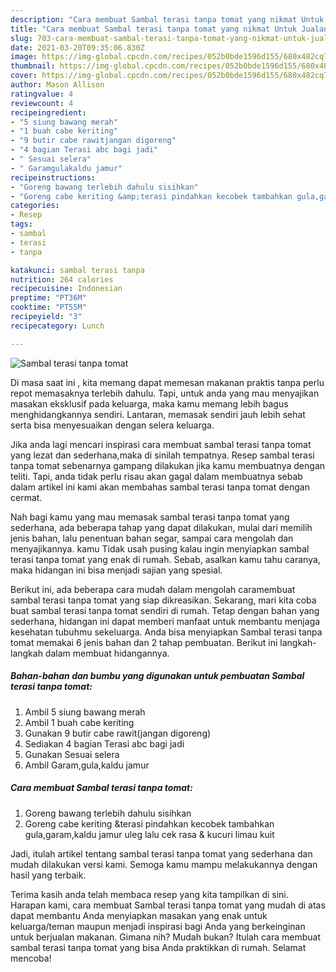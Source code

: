 ```yaml
---
description: "Cara membuat Sambal terasi tanpa tomat yang nikmat Untuk Jualan"
title: "Cara membuat Sambal terasi tanpa tomat yang nikmat Untuk Jualan"
slug: 703-cara-membuat-sambal-terasi-tanpa-tomat-yang-nikmat-untuk-jualan
date: 2021-03-20T09:35:06.830Z
image: https://img-global.cpcdn.com/recipes/052b0bde1596d155/680x482cq70/sambal-terasi-tanpa-tomat-foto-resep-utama.jpg
thumbnail: https://img-global.cpcdn.com/recipes/052b0bde1596d155/680x482cq70/sambal-terasi-tanpa-tomat-foto-resep-utama.jpg
cover: https://img-global.cpcdn.com/recipes/052b0bde1596d155/680x482cq70/sambal-terasi-tanpa-tomat-foto-resep-utama.jpg
author: Mason Allison
ratingvalue: 4
reviewcount: 4
recipeingredient:
- "5 siung bawang merah"
- "1 buah cabe keriting"
- "9 butir cabe rawitjangan digoreng"
- "4 bagian Terasi abc bagi jadi"
- " Sesuai selera"
- " Garamgulakaldu jamur"
recipeinstructions:
- "Goreng bawang terlebih dahulu sisihkan"
- "Goreng cabe keriting &amp;terasi pindahkan kecobek tambahkan gula,garam,kaldu jamur uleg lalu cek rasa &amp; kucuri limau kuit"
categories:
- Resep
tags:
- sambal
- terasi
- tanpa

katakunci: sambal terasi tanpa 
nutrition: 264 calories
recipecuisine: Indonesian
preptime: "PT36M"
cooktime: "PT55M"
recipeyield: "3"
recipecategory: Lunch

---
```



![Sambal terasi tanpa tomat](https://img-global.cpcdn.com/recipes/052b0bde1596d155/680x482cq70/sambal-terasi-tanpa-tomat-foto-resep-utama.jpg)

Di masa  saat ini , kita memang dapat memesan makanan praktis tanpa perlu repot memasaknya terlebih dahulu. Tapi, untuk anda yang mau menyajikan masakan eksklusif pada keluarga, maka kamu memang lebih bagus menghidangkannya sendiri. Lantaran, memasak sendiri jauh lebih sehat serta bisa menyesuaikan dengan selera keluarga.

Jika anda lagi mencari inspirasi cara membuat sambal terasi tanpa tomat yang lezat dan sederhana,maka di sinilah tempatnya. Resep sambal terasi tanpa tomat  sebenarnya gampang dilakukan jika kamu membuatnya dengan teliti. Tapi, anda tidak perlu risau akan gagal dalam membuatnya 
sebab dalam artikel ini kami akan membahas sambal terasi tanpa tomat dengan cermat.  



Nah bagi kamu yang mau memasak sambal terasi tanpa tomat yang sederhana, ada beberapa tahap yang dapat dilakukan, mulai dari memilih jenis bahan, lalu penentuan bahan segar, sampai cara mengolah dan menyajikannya. kamu Tidak usah pusing kalau ingin menyiapkan sambal terasi tanpa tomat yang enak di rumah. Sebab, asalkan kamu  tahu caranya, maka hidangan ini bisa menjadi sajian yang spesial.

Berikut ini, ada beberapa cara mudah dalam mengolah caramembuat sambal terasi tanpa tomat yang siap dikreasikan. Sekarang, mari kita coba buat sambal terasi tanpa tomat sendiri di rumah. Tetap dengan bahan yang sederhana, hidangan ini dapat memberi manfaat untuk membantu menjaga kesehatan tubuhmu sekeluarga. Anda bisa menyiapkan Sambal terasi tanpa tomat memakai 6 jenis bahan dan 2 tahap pembuatan. Berikut ini langkah-langkah dalam membuat hidangannya.

<!--inarticleads1-->

##### Bahan-bahan dan bumbu yang digunakan untuk pembuatan Sambal terasi tanpa tomat:

1. Ambil 5 siung bawang merah
1. Ambil 1 buah cabe keriting
1. Gunakan 9 butir cabe rawit(jangan digoreng)
1. Sediakan 4 bagian Terasi abc bagi jadi
1. Gunakan  Sesuai selera
1. Ambil  Garam,gula,kaldu jamur




<!--inarticleads2-->

##### Cara membuat Sambal terasi tanpa tomat:

1. Goreng bawang terlebih dahulu sisihkan
1. Goreng cabe keriting &amp;terasi pindahkan kecobek tambahkan gula,garam,kaldu jamur uleg lalu cek rasa &amp; kucuri limau kuit




Jadi, itulah artikel tentang  sambal terasi tanpa tomat  yang sederhana dan mudah dilakukan versi kami. Semoga kamu mampu melakukannya dengan hasil yang terbaik. 

Terima kasih anda telah membaca resep yang kita tampilkan di sini. Harapan kami, cara membuat  Sambal terasi tanpa tomat yang mudah di atas dapat membantu Anda menyiapkan masakan yang enak untuk keluarga/teman maupun menjadi inspirasi bagi Anda yang berkeinginan untuk berjualan makanan. Gimana nih? Mudah bukan? Itulah cara membuat sambal terasi tanpa tomat yang bisa Anda praktikkan di rumah. Selamat mencoba!

